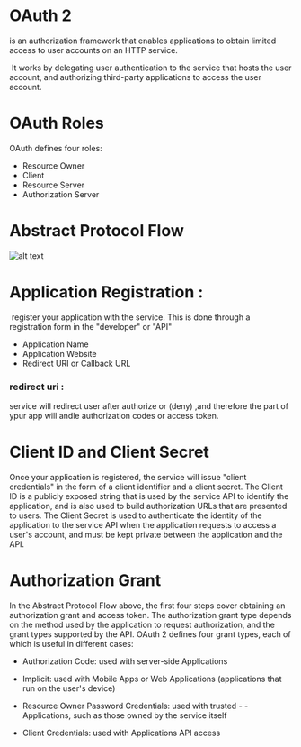 # OAuth 2
 is an authorization framework that enables applications to obtain limited access to user accounts on an HTTP service.

 It works by delegating user authentication to the service that hosts the user account, and authorizing third-party applications to access the user account. 

# OAuth Roles
OAuth defines four roles:
- Resource Owner
- Client
- Resource Server
- Authorization Server

# Abstract Protocol Flow
![alt text](https://assets.digitalocean.com/articles/oauth/abstract_flow.png)
# Application Registration :
 register your application with the service. This is done through a registration form in the "developer" or "API" 
- Application Name
- Application Website
- Redirect URI or Callback URL



### redirect uri :
service will redirect user after authorize or (deny) ,and therefore the part of ypur app will andle authorization codes or access token.

# Client ID and Client Secret
Once your application is registered, the service will issue "client credentials" in the form of a client identifier and a client secret. The Client ID is a publicly exposed string that is used by the service API to identify the application, and is also used to build authorization URLs that are presented to users. The Client Secret is used to authenticate the identity of the application to the service API when the application requests to access a user's account, and must be kept private between the application and the API.



# Authorization Grant
In the Abstract Protocol Flow above, the first four steps cover obtaining an authorization grant and access token. The authorization grant type depends on the method used by the application to request authorization, and the grant types supported by the API. OAuth 2 defines four grant types, each of which is useful in different cases:

- Authorization Code: used with server-side Applications

- Implicit: used with Mobile Apps or Web Applications (applications that run on the user's device)
- Resource Owner Password Credentials: used with trusted - - Applications, such as those owned by the service itself

- Client Credentials: used with Applications API access
